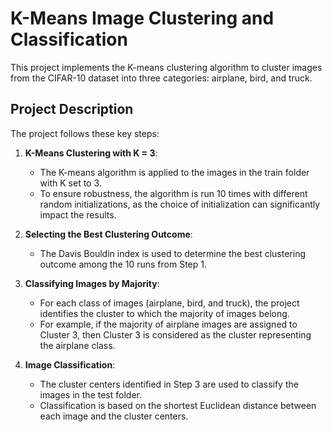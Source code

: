 # K-Means Image Clustering and Classification

This project implements the K-means clustering algorithm to cluster images from the CIFAR-10 dataset into three categories: airplane, bird, and truck.

## Project Description

The project follows these key steps:

1. **K-Means Clustering with K = 3**:
   - The K-means algorithm is applied to the images in the train folder with K set to 3.
   - To ensure robustness, the algorithm is run 10 times with different random initializations, as the choice of initialization can significantly impact the results.

2. **Selecting the Best Clustering Outcome**:
   - The Davis Bouldin index is used to determine the best clustering outcome among the 10 runs from Step 1.

3. **Classifying Images by Majority**:
   - For each class of images (airplane, bird, and truck), the project identifies the cluster to which the majority of images belong.
   - For example, if the majority of airplane images are assigned to Cluster 3, then Cluster 3 is considered as the cluster representing the airplane class.

4. **Image Classification**:
   - The cluster centers identified in Step 3 are used to classify the images in the test folder.
   - Classification is based on the shortest Euclidean distance between each image and the cluster centers. 
